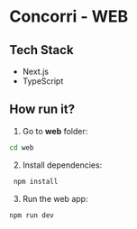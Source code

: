 # Concorri - WEB

## Tech Stack
- Next.js
- TypeScript

## How run it?
1. Go to **web** folder: 
```bash
cd web
```

2. Install dependencies:
``` bash
 npm install
```

3. Run the web app: 
```bash
npm run dev
```